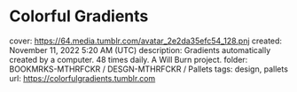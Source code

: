 # Colorful Gradients

cover: https://64.media.tumblr.com/avatar_2e2da35efc54_128.pnj
created: November 11, 2022 5:20 AM (UTC)
description: Gradients automatically created by a computer. 48 times daily. A Will Burn project.
folder: BOOKMRKS-MTHRFCKR / DESGN-MTHRFCKR / Pallets
tags: design, pallets
url: https://colorfulgradients.tumblr.com